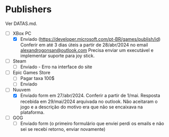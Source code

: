 # Publishers
Ver DATAS.md.
 - [ ] XBox PC 
    - [x] Enviado (https://developer.microsoft.com/pt-BR/games/publish/id)
	      Conferir em até 3 dias úteis a partir de 28/abr/2024 no email alexandrogonsan@outlook.com
		  Precisa enviar um executável e implementar suporte para joy stick.
 - [ ] Steam
    - [ ] Enviado
		   - Erro na interface do site
 - [ ] Epic Games Store
    - [ ] Pagar taxa 100$
    - [ ] Enviado
 - [ ] Nuuvem
    - [x] Enviado form em 27/abr/2024. Conferir a partir de 1/mai.
	      Resposta recebida em 29/mai/2024 arquivada no outlook.
		  Não aceitaram o jogo e a descrição do motivo era que não se encaixava na plataforma.
 - [ ] GOG
    - [ ] Enviado form (o primeiro formulário que enviei perdi os emails e não sei se recebi retorno, enviar novamente)
